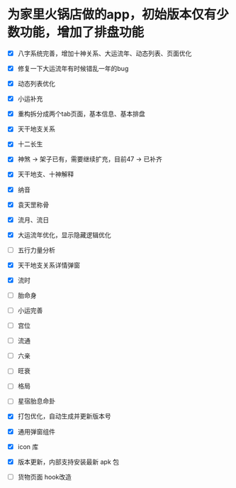 # 为家里火锅店做的app，初始版本仅有少数功能，增加了排盘功能

- [x] 八字系统完善，增加十神关系、大运流年、动态列表、页面优化
- [x] 修复一下大运流年有时候错乱一年的bug
- [x] 动态列表优化
- [x] 小运补充
- [x] 重构拆分成两个tab页面，基本信息、基本排盘
- [x] 天干地支关系
- [x] 十二长生
- [x] 神煞 -> 架子已有，需要继续扩充，目前47 -> 已补齐
- [x] 天干地支、十神解释
- [x] 纳音
- [x] 袁天罡称骨
- [x] 流月、流日
- [x] 大运流年优化，显示隐藏逻辑优化
- [ ] 五行力量分析
- [x] 天干地支关系详情弹窗
- [x] 流时
- [ ] 胎命身
- [ ] 小运完善
- [ ] 宫位
- [ ] 流通
- [ ] 六亲
- [ ] 旺衰
- [ ] 格局
- [ ] 星宿胎息命卦

- [x] 打包优化，自动生成并更新版本号
- [x] 通用弹窗组件
- [x] icon 库
- [x] 版本更新，内部支持安装最新 apk 包
- [ ] 货物页面 hook改造